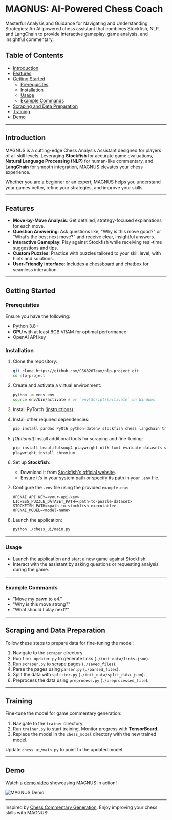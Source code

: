 # MAGNUS: AI-Powered Chess Coach

Masterful Analysis and Guidance for Navigating and Understanding Strategies: An AI-powered chess assistant that combines Stockfish, NLP, and LangChain to provide interactive gameplay, game
analysis, and insightful commentary.

## Table of Contents

- [Introduction](#introduction)
- [Features](#features)
- [Getting Started](#getting-started)
    - [Prerequisites](#prerequisites)
    - [Installation](#installation)
    - [Usage](#usage)
    - [Example Commands](#example-commands)
- [Scraping and Data Preparation](#scraping-and-data-preparation)
- [Training](#training)
- [Demo](#demo)

---

## Introduction

MAGNUS is a cutting-edge Chess Analysis Assistant designed for players of all skill levels. Leveraging **Stockfish** for
accurate game evaluations, **Natural Language Processing (NLP)** for human-like commentary, and **LangChain** for smooth
integration, MAGNUS elevates your chess experience.

Whether you are a beginner or an expert, MAGNUS helps you understand your games better, refine your strategies, and
improve your skills.

---

## Features

- **Move-by-Move Analysis**: Get detailed, strategy-focused explanations for each move.
- **Question Answering**: Ask questions like, "Why is this move good?" or "What’s the best next move?" and receive
  clear, insightful answers.
- **Interactive Gameplay**: Play against Stockfish while receiving real-time suggestions and tips.
- **Custom Puzzles**: Practice with puzzles tailored to your skill level, with hints and solutions.
- **User-Friendly Interface**: Includes a chessboard and chatbox for seamless interaction.

---

## Getting Started

### Prerequisites

Ensure you have the following:

- Python 3.8+
- **GPU** with at least 8GB VRAM for optimal performance
- OpenAI API key

### Installation

1. Clone the repository:
    ```bash
    git clone https://github.com/CS6320Team/nlp-project.git
    cd nlp-project
    ```

2. Create and activate a virtual environment:
    ```bash
    python -m venv env
    source env/bin/activate # or `env\Scripts\activate` on Windows
    ```

3. Install PyTorch ([instructions](https://pytorch.org/get-started/locally/)).

4. Install other required dependencies:
    ```bash
    pip install pandas PyQt6 python-dotenv stockfish chess langchain transformers zstandard
    ```

5. _\[Optional\]_ Install additional tools for scraping and fine-tuning:
    ```bash
    pip install beautifulsoup4 playwright nltk lxml evaluate datasets sentencepiece rouge-score absl-py protobuf tensorboard
    playwright install chromium
    ```

6. Set up **Stockfish**:
    - Download it from [Stockfish's official website](https://stockfishchess.org/download/).
    - Ensure it’s in your system path or specify its path in your `.env` file.

7. Configure the `.env` file using the provided `example.env`:
    ```plaintext
    OPENAI_API_KEY=<your-api-key>
    LICHESS_PUZZLE_DATASET_PATH=<path-to-puzzle-dataset>
    STOCKFISH_PATH=<path-to-stockfish-executable>
    OPENAI_MODEL=<model-name>
    ```

8. Launch the application:
    ```bash
    python ./chess_ui/main.py
    ```

---

### Usage

- Launch the application and start a new game against Stockfish.
- Interact with the assistant by asking questions or requesting analysis during the game.

---

### Example Commands

- "Move my pawn to e4."
- "Why is this move strong?"
- "What should I play next?"

---

## Scraping and Data Preparation

Follow these steps to prepare data for fine-tuning the model:

1. Navigate to the `scraper` directory.
2. Run `link_updater.py` to generate links (`./init_data/links.json`).
3. Run `scraper.py` to scrape pages (`./saved_files`).
4. Parse the pages using `parser.py` (`./parsed_files`).
5. Split the data with `splitter.py` (`./init_data/split_data.json`).
6. Preprocess the data using `preprocess.py` (`./preprocessed_file`).

---

## Training

Fine-tune the model for game commentary generation:

1. Navigate to the `trainer` directory.
2. Run `trainer.py` to start training. Monitor progress with **TensorBoard**.
3. Replace the model in the `chess_model` directory with the new trained model.

Update `chess_ui/main.py` to point to the updated model.

---

## Demo

Watch a [demo video](https://www.youtube.com/watch?v=BqDGz8EystM) showcasing MAGNUS in action!

![MAGNUS Demo](https://img.youtube.com/vi/BqDGz8EystM/0.jpg)

---

Inspired by [Chess Commentary Generation](https://github.com/harsh19/ChessCommentaryGeneration). Enjoy improving your
chess skills with MAGNUS!
